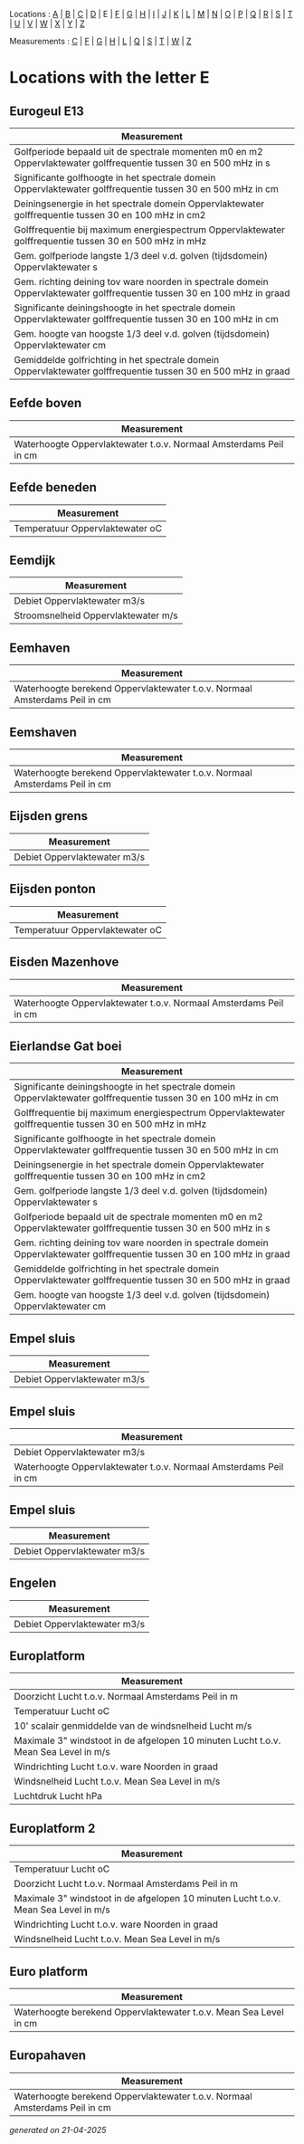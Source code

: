 Locations : [A](location_A.md) | [B](location_B.md) | [C](location_C.md) | [D](location_D.md) | E | [F](location_F.md) | [G](location_G.md) | [H](location_H.md) | [I](location_I.md) | [J](location_J.md) | [K](location_K.md) | [L](location_L.md) | [M](location_M.md) | [N](location_N.md) | [O](location_O.md) | [P](location_P.md) | [Q](location_Q.md) | [R](location_R.md) | [S](location_S.md) | [T](location_T.md) | [U](location_U.md) | [V](location_V.md) | [W](location_W.md) | [X](location_X.md) | [Y](location_Y.md) | [Z](location_Z.md)

Measurements : [C](measurement_C.md) | [F](measurement_F.md) | [G](measurement_G.md) | [H](measurement_H.md) | [L](measurement_L.md) | [Q](measurement_Q.md) | [S](measurement_S.md) | [T](measurement_T.md) | [W](measurement_W.md) | [Z](measurement_Z.md)

# Locations with the letter E #


## Eurogeul E13 ##
|Measurement|
|---|
|Golfperiode bepaald uit de spectrale momenten m0 en m2 Oppervlaktewater golffrequentie tussen 30 en 500 mHz in s|
|Significante golfhoogte in het spectrale domein Oppervlaktewater golffrequentie tussen 30 en 500 mHz in cm|
|Deiningsenergie in het spectrale domein Oppervlaktewater golffrequentie tussen 30 en 100 mHz in cm2|
|Golffrequentie bij maximum energiespectrum Oppervlaktewater golffrequentie tussen 30 en 500 mHz in mHz|
|Gem. golfperiode langste 1/3 deel v.d. golven (tijdsdomein) Oppervlaktewater s|
|Gem. richting deining tov ware noorden in spectrale domein Oppervlaktewater golffrequentie tussen 30 en 100 mHz in graad|
|Significante deiningshoogte in het spectrale domein Oppervlaktewater golffrequentie tussen 30 en 100 mHz in cm|
|Gem. hoogte van hoogste 1/3 deel v.d. golven (tijdsdomein) Oppervlaktewater cm|
|Gemiddelde golfrichting in het spectrale domein Oppervlaktewater golffrequentie tussen 30 en 500 mHz in graad|

## Eefde boven ##
|Measurement|
|---|
|Waterhoogte Oppervlaktewater t.o.v. Normaal Amsterdams Peil in cm|

## Eefde beneden ##
|Measurement|
|---|
|Temperatuur Oppervlaktewater oC|

## Eemdijk ##
|Measurement|
|---|
|Debiet Oppervlaktewater m3/s|
|Stroomsnelheid Oppervlaktewater m/s|

## Eemhaven ##
|Measurement|
|---|
|Waterhoogte berekend Oppervlaktewater t.o.v. Normaal Amsterdams Peil in cm|

## Eemshaven ##
|Measurement|
|---|
|Waterhoogte berekend Oppervlaktewater t.o.v. Normaal Amsterdams Peil in cm|

## Eijsden grens ##
|Measurement|
|---|
|Debiet Oppervlaktewater m3/s|

## Eijsden ponton ##
|Measurement|
|---|
|Temperatuur Oppervlaktewater oC|

## Eisden Mazenhove ##
|Measurement|
|---|
|Waterhoogte Oppervlaktewater t.o.v. Normaal Amsterdams Peil in cm|

## Eierlandse Gat boei ##
|Measurement|
|---|
|Significante deiningshoogte in het spectrale domein Oppervlaktewater golffrequentie tussen 30 en 100 mHz in cm|
|Golffrequentie bij maximum energiespectrum Oppervlaktewater golffrequentie tussen 30 en 500 mHz in mHz|
|Significante golfhoogte in het spectrale domein Oppervlaktewater golffrequentie tussen 30 en 500 mHz in cm|
|Deiningsenergie in het spectrale domein Oppervlaktewater golffrequentie tussen 30 en 100 mHz in cm2|
|Gem. golfperiode langste 1/3 deel v.d. golven (tijdsdomein) Oppervlaktewater s|
|Golfperiode bepaald uit de spectrale momenten m0 en m2 Oppervlaktewater golffrequentie tussen 30 en 500 mHz in s|
|Gem. richting deining tov ware noorden in spectrale domein Oppervlaktewater golffrequentie tussen 30 en 100 mHz in graad|
|Gemiddelde golfrichting in het spectrale domein Oppervlaktewater golffrequentie tussen 30 en 500 mHz in graad|
|Gem. hoogte van hoogste 1/3 deel v.d. golven (tijdsdomein) Oppervlaktewater cm|

## Empel sluis ##
|Measurement|
|---|
|Debiet Oppervlaktewater m3/s|

## Empel sluis ##
|Measurement|
|---|
|Debiet Oppervlaktewater m3/s|
|Waterhoogte Oppervlaktewater t.o.v. Normaal Amsterdams Peil in cm|

## Empel sluis ##
|Measurement|
|---|
|Debiet Oppervlaktewater m3/s|

## Engelen ##
|Measurement|
|---|
|Debiet Oppervlaktewater m3/s|

## Europlatform ##
|Measurement|
|---|
|Doorzicht Lucht t.o.v. Normaal Amsterdams Peil in m|
|Temperatuur Lucht oC|
|10' scalair genmiddelde van de windsnelheid Lucht m/s|
|Maximale 3" windstoot in de afgelopen 10 minuten Lucht t.o.v. Mean Sea Level in m/s|
|Windrichting Lucht t.o.v. ware Noorden in graad|
|Windsnelheid Lucht t.o.v. Mean Sea Level in m/s|
|Luchtdruk Lucht hPa|

## Europlatform 2 ##
|Measurement|
|---|
|Temperatuur Lucht oC|
|Doorzicht Lucht t.o.v. Normaal Amsterdams Peil in m|
|Maximale 3" windstoot in de afgelopen 10 minuten Lucht t.o.v. Mean Sea Level in m/s|
|Windrichting Lucht t.o.v. ware Noorden in graad|
|Windsnelheid Lucht t.o.v. Mean Sea Level in m/s|

## Euro platform ##
|Measurement|
|---|
|Waterhoogte berekend Oppervlaktewater t.o.v. Mean Sea Level in cm|

## Europahaven ##
|Measurement|
|---|
|Waterhoogte berekend Oppervlaktewater t.o.v. Normaal Amsterdams Peil in cm|


_generated on 21-04-2025_